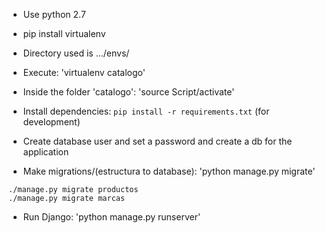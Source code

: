 - Use python 2.7
- pip install virtualenv
- Directory used is .../envs/
- Execute: 'virtualenv catalogo'
- Inside the folder 'catalogo': 'source Script/activate'

- Install dependencies: `pip install -r requirements.txt` (for development)
- Create database user and set a password and create a db for the application


- Make migrations/(estructura to database): 'python manage.py migrate'
```
./manage.py migrate productos
./manage.py migrate marcas
```

- Run Django: 'python manage.py runserver'